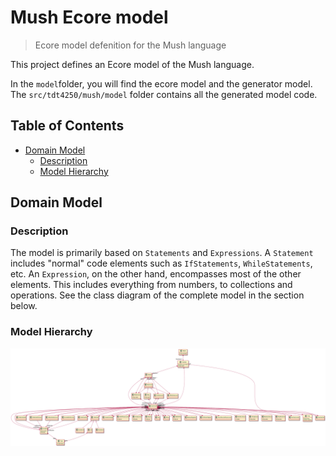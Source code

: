 # Mush Ecore model

> Ecore model defenition for the Mush language

This project defines an Ecore model of the Mush language. 

In the `model`folder, you will find the ecore model and the generator model. The `src/tdt4250/mush/model` folder contains all the generated model code.

## Table of Contents
- [Domain Model](#domain-model)
  - [Description](#description)
  - [Model Hierarchy](#model-hierarchy)
## Domain Model

### Description

The model is primarily based on `Statements` and `Expressions`. A `Statement` includes "normal" code elements such as  `IfStatements`, `WhileStatements`, etc. An `Expression`, on the other hand, encompasses most of the other elements. This includes everything from numbers, to collections and operations. See the class diagram of the complete model in the section below.

### Model Hierarchy

![model UML](assets/ModelUML.png)
